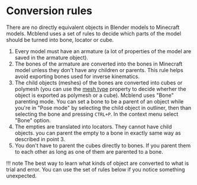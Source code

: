 # Conversion rules
There are no directly equivalent objects in Blender models to Minecraft models.
Mcblend uses a set of rules to decide which parts of the model
should be turned into bone, locator or cube.

1. Every model must have an armature (a lot of properties of the model are
   saved in the armature object).
2. The bones of the armature are converted into the bones in Minecraft model
   unless they don't have any children or parents. This rule helps avoid
   exporting bones used for inverse kinematics.
3. The child objects (meshes) of the bones are converted into cubes or polymesh
   (you can use the [mesh type](../gui#object-properties) property to
   decide wherher the object is exported as polymesh or a cube). Mcblend uses
   "Bone" parenting mode. You can set a bone to be a parent of an object while
   you're in "Pose mode" by selecting the child object in outliner, then than
   selecting the bone and pressing `CTRL+P`. In the context menu select
   "Bone" option.
4. The empties are translated into locators. They cannot have child objects.
   you can parent the empty to a bone in exactly same way as described in
   point 3.
5. You don't have to parent the cubes directly to bones. If you parent them
   to each other as long as one of them are parented to a bone.

!!! note
    The best way to learn what kinds of object are converted to what is trial
    and error. You can use the set of rules below if you notice something
    unexpected.
